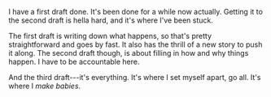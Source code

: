 I have a first draft done. It's been done for a while now actually. Getting it to the second draft is hella hard, and it's where I've been stuck. 

The first draft is writing down what happens, so that's pretty straightforward and goes by fast. It also has the thrill of a new story to push it along. The second draft though, is about filling in how and why things happen. I have to be accountable here.

And the third draft---it's everything. It's where I set myself apart, go all. It's where I *make babies*. 